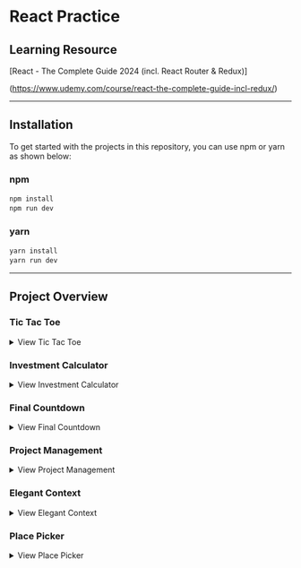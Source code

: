 # React Practice

## Learning Resource

[React - The Complete Guide 2024 (incl. React Router & Redux)]

(https://www.udemy.com/course/react-the-complete-guide-incl-redux/)

---

## Installation

To get started with the projects in this repository,
you can use npm or yarn as shown below:

### npm

```bash
npm install
npm run dev
```

### yarn

```bash
yarn install
yarn run dev
```

---

## Project Overview

### Tic Tac Toe

<details>
  <summary>View Tic Tac Toe</summary>
  <img src="./project_overview/Tic_Tac_Toe/Tic_Tac_Toe.png" alt="Tic-Tac-Toe" width="600" />
</details>

### Investment Calculator

<details>
  <summary>View Investment Calculator</summary>
  <img src="./project_overview/Investment_Calculator/Investment_Calculator.png" alt="Investment Calculator" width="600" />
</details>

### Final Countdown

<details>
  <summary>View Final Countdown</summary>
  <img src="./project_overview/Final_Countdown/Final_Countdown_1.png" alt="Final Countdown 1" width="600" />
  <img src="./project_overview/Final_Countdown/Final_Countdown_2.png" alt="Final Countdown 2" width="600" />
</details>

### Project Management

<details>
  <summary>View Project Management</summary>
  <img src="./project_overview/Project_Management/Project_Management_1.png" alt="Project Management 1" width="600" />
  <img src="./project_overview/Project_Management/Project_Management_2.png" alt="Project Management 2" width="600" />
  <img src="./project_overview/Project_Management/Project_Management_3.png" alt="Project Management 3" width="600" />
  <img src="./project_overview/Project_Management/Project_Management_4.png" alt="Project Management 4" width="600" />
  <img src="./project_overview/Project_Management/Project_Management_5.png" alt="Project Management 5" width="600" />
</details>

### Elegant Context

<details>
  <summary>View Elegant Context</summary>
  <img src="./project_overview/Elegant_Context/Elegant_Context_1.png" alt="Elegant Context 1" width="600" />
  <img src="./project_overview/Elegant_Context/Elegant_Context_2.png" alt="Elegant Context 2" width="600" />
</details>

### Place Picker

<details>
  <summary>View Place Picker</summary>
  <img src="./project_overview/Place_Picker/Place_Picker_1.png" alt="Place Picker 1" width="600" />
  <img src="./project_overview/Place_Picker/Place_Picker_2.png" alt="Place Picker 2" width="600" />
  <img src="./project_overview/Place_Picker/Place_Picker_3.png" alt="Place Picker 3" width="600" />
</details>
